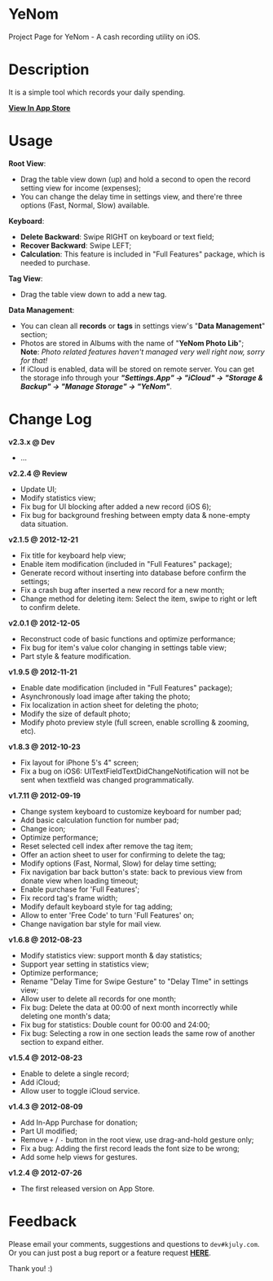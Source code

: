 YeNom
=====

Project Page for YeNom - A cash recording utility on iOS.

# Description

It is a simple tool which records your daily spending.

[__View In App Store__](http://itunes.apple.com/us/app/yenom/id543028543?ls=1&mt=8)

# Usage

__Root View__:

  - Drag the table view down (up) and hold a second to open the record setting view for income (expenses);
  - You can change the delay time in settings view, and there're three options (Fast, Normal, Slow) available.

__Keyboard__:

  - __Delete Backward__: Swipe RIGHT on keyboard or text field;
  - __Recover Backward__: Swipe LEFT;
  - __Calculation__: This feature is included in "Full Features" package, which is needed to purchase.

__Tag View__:

  - Drag the table view down to add a new tag.

__Data Management__:  

  - You can clean all __records__ or __tags__ in settings view's "__Data Management__" section;  
  - Photos are stored in Albums with the name of "__YeNom Photo Lib__";  
**Note**: _Photo related features haven't managed very well right now, sorry for that!_  
  - If iCloud is enabled, data will be stored on remote server. You can get the storage info through your ___"Settings.App" -> "iCloud" -> "Storage & Backup" -> "Manage Storage" -> "YeNom"___.

# Change Log

__v2.3.x @ Dev__

  - ...

__v2.2.4 @ Review__

  - Update UI;
  - Modify statistics view;
  - Fix bug for UI blocking after added a new record (iOS 6);
  - Fix bug for background freshing between empty data & none-empty data situation.

__v2.1.5 @ 2012-12-21__

  - Fix title for keyboard help view;
  - Enable item modification (included in "Full Features" package);
  - Generate record without inserting into database before confirm the settings;
  - Fix a crash bug after inserted a new record for a new month;
  - Change method for deleting item: Select the item, swipe to right or left to confirm delete.

__v2.0.1 @ 2012-12-05__

  - Reconstruct code of basic functions and optimize performance;
  - Fix bug for item's value color changing in settings table view;
  - Part style & feature modification.

__v1.9.5 @ 2012-11-21__

  - Enable date modification (included in "Full Features" package);
  - Asynchronously load image after taking the photo;
  - Fix localization in action sheet for deleting the photo;
  - Modify the size of default photo;
  - Modify photo preview style (full screen, enable scrolling & zooming, etc).

__v1.8.3 @ 2012-10-23__

  - Fix layout for iPhone 5's 4" screen;
  - Fix a bug on iOS6: UITextFieldTextDidChangeNotification will not be sent when textfield was changed programmatically.

__v1.7.11 @ 2012-09-19__

  - Change system keyboard to customize keyboard for number pad;
  - Add basic calculation function for number pad;
  - Change icon;
  - Optimize performance;
  - Reset selected cell index after remove the tag item;
  - Offer an action sheet to user for confirming to delete the tag;
  - Modify options (Fast, Normal, Slow) for delay time setting;
  - Fix navigation bar back button's state: back to previous view from donate view when loading timeout;
  - Enable purchase for 'Full Features';
  - Fix record tag's frame width;
  - Modify default keyboard style for tag adding;
  - Allow to enter 'Free Code' to turn 'Full Features' on;
  - Change navigation bar style for mail view.

__v1.6.8 @ 2012-08-23__

  - Modify statistics view: support month & day statistics;
  - Support year setting in statistics view;
  - Optimize performance;
  - Rename "Delay Time for Swipe Gesture" to "Delay TIme" in settings view;
  - Allow user to delete all records for one month; 
  - Fix bug: Delete the data at 00:00 of next month incorrectly while deleting one month's data;
  - Fix bug for statistics: Double count for 00:00 and 24:00;
  - Fix bug: Selecting a row in one section leads the same row of another section to expand either.

__v1.5.4 @ 2012-08-23__

  - Enable to delete a single record;
  - Add iCloud;
  - Allow user to toggle iCloud service.

__v1.4.3 @ 2012-08-09__

  - Add In-App Purchase for donation;
  - Part UI modified;
  - Remove `+` / `-` button in the root view, use drag-and-hold gesture only;
  - Fix a bug: Adding the first record leads the font size to be wrong;
  - Add some help views for gestures.

__v1.2.4 @ 2012-07-26__

  - The first released version on App Store.

# Feedback

Please email your comments, suggestions and questions to `dev#kjuly.com`.  
Or you can just post a bug report or a feature request [__HERE__](https://github.com/Kjuly/YeNom/issues/new).

Thank you! :)

